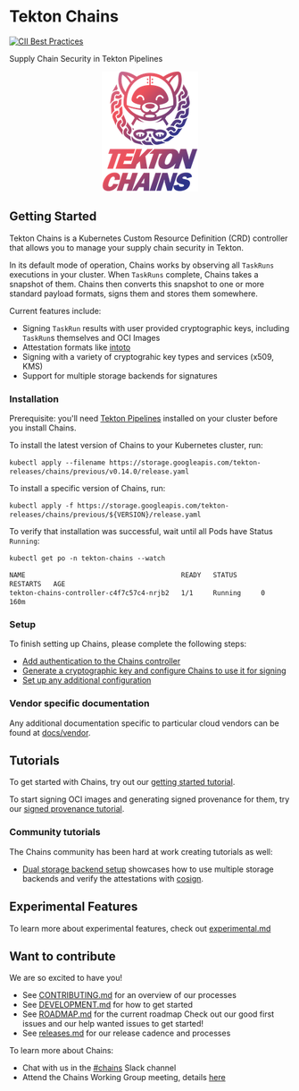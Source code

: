 <!--

---
title: "Supply Chain Security"
linkTitle: "Supply Chain Security"
weight: 10
description: Artifact signatures and attestations for Tekton
cascade:
  github_project_repo: https://github.com/tektoncd/chains
---
-->

# Tekton Chains

[![CII Best Practices](https://bestpractices.coreinfrastructure.org/projects/6408/badge)](https://bestpractices.coreinfrastructure.org/projects/6408)

Supply Chain Security in Tekton Pipelines

<p align="center">
<img src="tekton_chains-color.png" alt="Tekton Chains logo"></img>
</p>

## Getting Started

Tekton Chains is a Kubernetes Custom Resource Definition (CRD) controller that
allows you to manage your supply chain security in Tekton.

In its default mode of operation, Chains works by observing all `TaskRuns`
executions in your cluster. When `TaskRuns` complete, Chains takes a snapshot of
them. Chains then converts this snapshot to one or more standard payload
formats, signs them and stores them somewhere.

Current features include:

- Signing `TaskRun` results with user provided cryptographic keys, including
  `TaskRun`s themselves and OCI Images
- Attestation formats like [intoto](docs/intoto.md)
- Signing with a variety of cryptograhic key types and services (x509, KMS)
- Support for multiple storage backends for signatures

### Installation

Prerequisite: you'll need
[Tekton Pipelines](https://github.com/tektoncd/pipeline/blob/main/docs/install.md)
installed on your cluster before you install Chains.

To install the latest version of Chains to your Kubernetes cluster, run:

```shell
kubectl apply --filename https://storage.googleapis.com/tekton-releases/chains/previous/v0.14.0/release.yaml
```

To install a specific version of Chains, run:

```shell
kubectl apply -f https://storage.googleapis.com/tekton-releases/chains/previous/${VERSION}/release.yaml
```

To verify that installation was successful, wait until all Pods have Status
`Running`:

```shell
kubectl get po -n tekton-chains --watch
```

```
NAME                                       READY   STATUS      RESTARTS   AGE
tekton-chains-controller-c4f7c57c4-nrjb2   1/1     Running     0          160m
```

### Setup

To finish setting up Chains, please complete the following steps:

- [Add authentication to the Chains controller](docs/authentication.md)
- [Generate a cryptographic key and configure Chains to use it for signing](docs/signing.md)
- [Set up any additional configuration](docs/config.md)

### Vendor specific documentation

Any additional documentation specific to particular cloud vendors can be found
at [docs/vendor](/docs/vendor/).

## Tutorials

To get started with Chains, try out our
[getting started tutorial](docs/tutorials/getting-started-tutorial.md).

To start signing OCI images and generating signed provenance for them, try our
[signed provenance tutorial](docs/tutorials/signed-provenance-tutorial.md).

### Community tutorials

The Chains community has been hard at work creating tutorials as well:

- [Dual storage backend setup](https://github.com/thesecuresoftwarefactory/ssf/blob/main/examples/buildpacks/dual-storage-backend.md)
  showcases how to use multiple storage backends and verify the attestations
  with [cosign].

## Experimental Features

To learn more about experimental features, check out
[experimental.md](docs/experimental.md)

## Want to contribute

We are so excited to have you!

- See [CONTRIBUTING.md](CONTRIBUTING.md) for an overview of our processes
- See [DEVELOPMENT.md](DEVELOPMENT.md) for how to get started
- See [ROADMAP.md](ROADMAP.md) for the current roadmap Check out our good first
  issues and our help wanted issues to get started!
- See [releases.md](releases.md) for our release cadence and processes

To learn more about Chains:

- Chat with us in the [#chains](https://tektoncd.slack.com/messages/chains)
  Slack channel
- Attend the Chains Working Group meeting, details
  [here](https://github.com/tektoncd/community/blob/main/working-groups.md#chains)

[cosign]: (https://github.com/sigstore/cosign)
